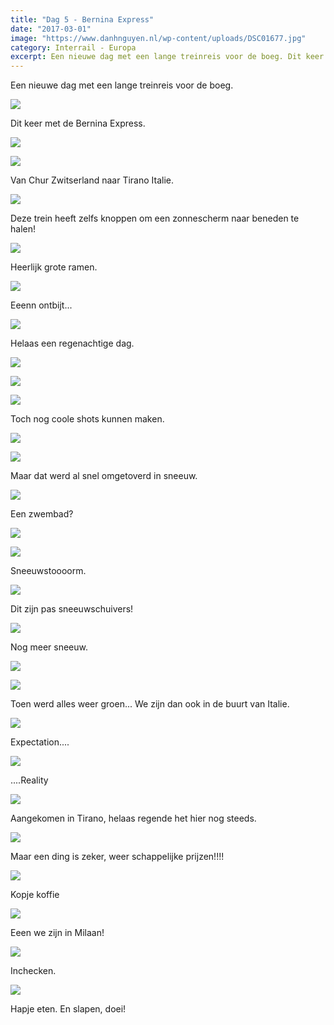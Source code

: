 ```yaml
---
title: "Dag 5 - Bernina Express"
date: "2017-03-01"
image: "https://www.danhnguyen.nl/wp-content/uploads/DSC01677.jpg"
category: Interrail - Europa
excerpt: Een nieuwe dag met een lange treinreis voor de boeg. Dit keer met de Bernina Express...
---
```


Een nieuwe dag met een lange treinreis voor de boeg.

![](https://www.danhnguyen.nl/wp-content/uploads/20170228_083532-700x394.jpg)

Dit keer met de Bernina Express.

![](https://www.danhnguyen.nl/wp-content/uploads/20170228_083636-700x394.jpg)

![](https://www.danhnguyen.nl/wp-content/uploads/DSC01646-700x394.jpg)

Van Chur Zwitserland naar Tirano Italie.

![](https://www.danhnguyen.nl/wp-content/uploads/20170228_083643-700x394.jpg)

Deze trein heeft zelfs knoppen om een zonnescherm naar beneden te halen!

![](https://www.danhnguyen.nl/wp-content/uploads/DSC01645-700x394.jpg)

Heerlijk grote ramen.

![](https://www.danhnguyen.nl/wp-content/uploads/20170228_084136-700x394.jpg)

Eeenn ontbijt...

![](https://www.danhnguyen.nl/wp-content/uploads/DSC01766-700x394.jpg)

Helaas een regenachtige dag.

![](https://www.danhnguyen.nl/wp-content/uploads/DSC01670-700x394.jpg)

![](https://www.danhnguyen.nl/wp-content/uploads/DSC01677-700x394.jpg)

![](https://www.danhnguyen.nl/wp-content/uploads/DSC01681-700x394.jpg)

Toch nog coole shots kunnen maken.

![](https://www.danhnguyen.nl/wp-content/uploads/DSC01690-700x394.jpg)

![](https://www.danhnguyen.nl/wp-content/uploads/DSC01745-700x394.jpg)

Maar dat werd al snel omgetoverd in sneeuw.

![](https://www.danhnguyen.nl/wp-content/uploads/DSC01687-700x394.jpg)

Een zwembad?

![](https://www.danhnguyen.nl/wp-content/uploads/DSC01730-700x394.jpg)

![](https://www.danhnguyen.nl/wp-content/uploads/DSC01738-700x394.jpg)

Sneeuwstoooorm.

![](https://www.danhnguyen.nl/wp-content/uploads/DSC01726-700x394.jpg)

Dit zijn pas sneeuwschuivers!

![](https://www.danhnguyen.nl/wp-content/uploads/DSC01705-700x394.jpg)

Nog meer sneeuw.

![](https://www.danhnguyen.nl/wp-content/uploads/DSC01758-700x394.jpg)

![](https://www.danhnguyen.nl/wp-content/uploads/DSC01761-700x394.jpg)

Toen werd alles weer groen... We zijn dan ook in de buurt van Italie.

![](https://www.danhnguyen.nl/wp-content/uploads/DSC01763-700x394.jpg)

Expectation....

![](https://www.danhnguyen.nl/wp-content/uploads/DSC01764-700x394.jpg)

....Reality

![](https://www.danhnguyen.nl/wp-content/uploads/20170228_131340-700x394.jpg)

Aangekomen in Tirano, helaas regende het hier nog steeds.

![](https://www.danhnguyen.nl/wp-content/uploads/20170228_131724-700x394.jpg)

Maar een ding is zeker, weer schappelijke prijzen!!!!

![](https://www.danhnguyen.nl/wp-content/uploads/20170228_132224-e1488315634929-700x394.jpg)

Kopje koffie

![](https://www.danhnguyen.nl/wp-content/uploads/20170228_174244-700x394.jpg)

Eeen we zijn in Milaan!

![](https://www.danhnguyen.nl/wp-content/uploads/20170228_182437-700x394.jpg)

Inchecken.

![](https://www.danhnguyen.nl/wp-content/uploads/20170228_200250-700x394.jpg)

Hapje eten.
En slapen, doei!
